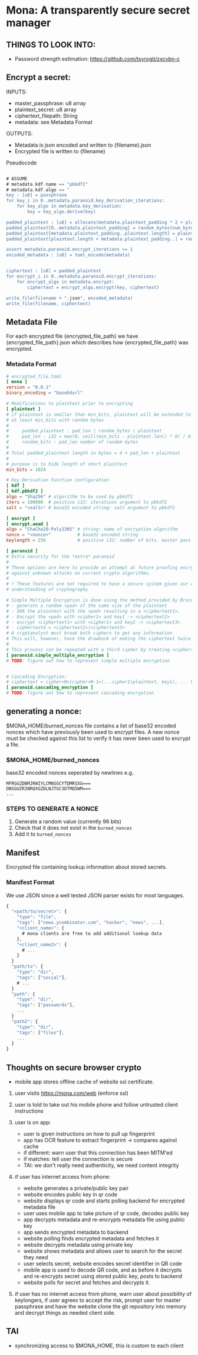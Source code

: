 # Mona: A transparently secure secret manager
## THINGS TO LOOK INTO:
- Password strength estimation: https://github.com/tsyrogit/zxcvbn-c
## Encrypt a secret:
INPUTS:
- master_passphrase: u8 array
- plaintext_secret: u8 array
- ciphertext_filepath: String
- metadata: see Metadata Format

OUTPUTS:
- Metadata is json encoded and written to {filename}.json
- Encrypted file is written to {filename}

Pseudocode
``` rust

# ASSUME
# metadata.kdf.name == "pbkdf2"
# metadata.kdf.algo == "
key : [u8] = passphrase
for key_i in 0..metadata.paranoid.key_derivation_iterations:
    for key_algo in metadata.key_derivation:
        key = key_algo.derive(key)

padded_plaintext : [u8] = allocate(metadata.plaintext_padding * 2 + plaintext.length);
padded_plaintext[0..metadata.plaintext_padding] = random_bytes(num_bytes=metadata.plaintext_padding)
padded_plaintext[metadata.plaintext_padding..plaintext.length] = plaintext;
padded_plaintext[plaintext.length + metadata.plaintext_padding..] = random_bytes(num_bytes=metadata.plaintext_padding);

assert metadata.paranoid.encrypt_iterations >= 1
encoded_metadata : [u8] = toml_encode(metadata)


ciphertext : [u8] = padded_plaintext
for encrypt_i in 0..metadata.paranoid.encrypt_iterations:
    for encrypt_algo in metadata.encrypt:
        ciphertext = encrypt_algo.encrypt(key, ciphertext)

write_file(filename + ".json", encoded_metadata)
write_file(filename, ciphertext)
```

## Metadata File
For each encrypted file {encrypted_file_path} we have {encrypted_file_path}.json which
describes how {encrypted_file_path} was encrypted.

### Metadata Format 

```toml
# encrypted_file.toml
[ mona ]
version = "0.0.1"
binary_encoding = "base64url"

# Modifications to plaintext prior to encrypting
[ plaintext ]
# if plaintext is smaller than min_bits, plaintext will be extended to
# at least min_bits with random bytes
#
#     padded_plaintext : pad_len | random_bytes | plaintext
#     pad_len : i32 = max(0, ceil((min_bits - plaintext.len() * 8) / 8.))
#     random_bits : pad_len number of random bytes
#
# Total padded_plaintext length in bytes = 4 + pad_len + plaintext
#
# purpose is to hide length of short plaintext
min_bits = 1024

# Key Derivation Function configuration
[ kdf ]
[ kdf.pbkdf2 ]
algo = "Sha256" # algorithm to be used by pbkdf2
iters = 100000  # positive i32: iterations argument to pbkdf2
salt = "<salt>" # base32 encoded string: salt argument to pbkdf2

[ encrypt ]
[ encrypt.aead ]
algo = "ChaCha20-Poly1305" # string: name of encryption algorithm
nonce = "<nonce>"          # base32 encoded string
keylength = 256            # positive i32: number of bits. master pass phrase is stretched to this number of bits

[ paranoid ]
# Extra security for the *extra* paranoid
#
# These options are here to provide an attempt at future proofing encrypted data
# against unknown attacks on current crypto algorithms.
#
# ! These features are not required to have a secure system given our current
# understanding of cryptography

# Simple Multiple Encryption is done using the method provided by Bruce Schneier:
# - generate a random <pad> of the same size of the plaintext
# - XOR the plaintext with the <pad> resulting in a <ciphertext1>.
# - Encrypt the <pad> with <cipher1> and key1 -> <ciphertext2>
# - encrypt <ciphertext1> with <cipher1> and key2 -> <ciphertext3>
# - ciphertext4 = <ciphertext2>|<ciphertext3>
# A cryptanalyst must break both ciphers to get any information
# This will, however, have the drawback of making the ciphertext twice as long as the original plaintext.
# 
# This process can be repeated with a third cipher by treating <ciphertext4> as plaintext and going through the same process again
[ paranoid.simple_multiple_encryption ]
# TODO: figure out how to represent simple multiple encryption


# Cascading Encryption:
# ciphertext = cipher<N>(cipher<N-1>(...cipher1(plaintext, key1), ... key<N-1>), key<N>)
[ paranoid.cascading_encryption ]
# TODO: figure out how to represent cascading encryption

```

## generating a nonce:
$MONA_HOME/burned_nonces file contains a list of base32 encoded nonces which have
previously been used to encrypt files.
A new nonce must be checked against this list to verify it has never been used to
encrypt a file.

### $MONA_HOME/burned_nonces
base32 encoded nonces seperated by newlines
e.g.
```
MFRGGZDBMJRWIYLCMNSGCYTDMRSXG===
ONSGUZR3NRQXGZDLNJTGC3DTMQ5WM===
...
```

### STEPS TO GENERATE A NONCE
1. Generate a random value (currently 96 bits)
2. Check that it does not exist in the `burned_nonces`
3. Add it to `burned_nonces`


## Manifest
Encrypted file containing lookup information about stored secrets.

### Manifest Format
We use JSON since a well tested JSON parser exists for most languages.

``` javascript
{
  "<path/to/secret>": {
    "type": "file",
    "tags": ["news.ycombinator.com", "hacker", "news", ...],
    "<client_name>": {
      # mona clients are free to add additional lookup data
    },
	"<client_name2>": {
      # ...
    }
  }
  "path/to": {
    "type": "dir",
    "tags": ["social"],
    # ...
  }
  "path": {
    "type": "dir",
    "tags": ["passwords"],
    ...
  }
  "path2": {
    "type": "dir",
    "tags": ["files"],
    ...
  }
}
```

## Thoughts on secure browser crypto
- mobile app stores offline cache of website ssl certificate.

1. user visits https://mona.com/web (enforce ssl)
2. user is told to take out his mobile phone and follow untrusted client instructions
3. user is on app:
   - user is given instructions on how to pull up fingerprint
   - app has OCR feature to extract fingerprint -> compares against cache
   - if different: warn user that this connection has been MITM'ed
   - if matches: tell user the connection is secure
   - TAI: we don't really need authenticity, we need content integrity

4. if user has internet access from phone:
   - website generates a private/public key pair
   - website encodes public key in qr code
   - website displays qr code and starts polling backend for encrypted metadata file
   - user uses mobile app to take picture of qr code, decodes public key
   - app decrypts metadata and re-encrypts metadata file using public key
   - app sends encrypted metadata to backend
   - website polling finds encrypted metadata and fetches it
   - website decrypts metadata using private key
   - website shows metadata and allows user to search for the secret they need
   - user selects secret, website encodes secret identifier in QR code
   - mobile app is used to decode QR code, and as before it decrypts and re-encrypts secret using stored public key, posts to backend
   - website polls for secret and fetches and decrypts it.

5. if user has no internet access from phone, warn user about possibility of keylongers, if user agrees to accept the risk, prompt user for master passphrase and have the website clone the git repository into memory and decrypt things as needed client side.

## TAI
- synchronizing access to $MONA_HOME, this is custom to each client



